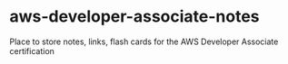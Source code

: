 # aws-developer-associate-notes
Place to store notes, links, flash cards for the AWS Developer Associate certification
